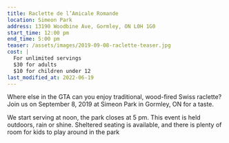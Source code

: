 ```yaml
---
title: Raclette de l’Amicale Romande
location: Simeon Park
address: 13190 Woodbine Ave, Gormley, ON L0H 1G0
start_time: 12:00 pm
end_time: 5:00 pm
teaser: /assets/images/2019-09-08-raclette-teaser.jpg
cost: |
  For unlimited servings
  $30 for adults
  $10 for children under 12
last_modified_at: 2022-06-19
---
```


Where else in the GTA can you enjoy traditional, wood-fired Swiss raclette?
Join us on September 8, 2019 at Simeon Park in Gormley, ON for a taste.

We start serving at noon, the park closes at 5 pm. This event is held outdoors,
rain or shine. Sheltered seating is available, and there is plenty of room for
kids to play around in the park
